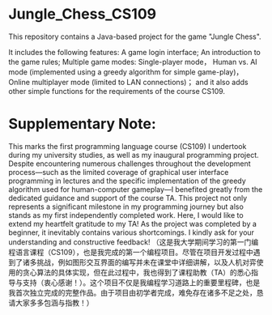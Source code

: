 # Jungle_Chess_CS109
This repository contains a Java-based project for the game "Jungle Chess".

It includes the following features:
A game login interface;
An introduction to the game rules;
Multiple game modes:
Single-player mode，
Human vs. AI mode (implemented using a greedy algorithm for simple game-play)，
Online multiplayer mode (limited to LAN connections)；
and it also adds other simple functions for the requirements of the course CS109.

# Supplementary Note:
This marks the first programming language course (CS109) I undertook during my university studies, as well as my inaugural programming project. Despite encountering numerous challenges throughout the development process—such as the limited coverage of graphical user interface programming in lectures and the specific implementation of the greedy algorithm used for human-computer gameplay—I benefited greatly from the dedicated guidance and support of the course TA. This project not only represents a significant milestone in my programming journey but also stands as my first independently completed work. Here, I would like to extend my heartfelt gratitude to my TA! As the project was completed by a beginner, it inevitably contains various shortcomings. I kindly ask for your understanding and constructive feedback!
（这是我大学期间学习的第一门编程语言课程（CS109），也是我完成的第一个编程项目。尽管在项目开发过程中遇到了诸多挑战，例如图形交互界面的编写并未在课堂中详细讲解，以及人机对弈使用的贪心算法的具体实现，但在此过程中，我也得到了课程助教（TA）的悉心指导与支持（衷心感谢！）。这个项目不仅是我编程学习道路上的重要里程碑，也是我首次独立完成的完整作品。由于项目由初学者完成，难免存在诸多不足之处，恳请大家多多包涵与指教！）



